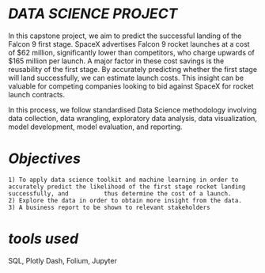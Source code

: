 # *DATA SCIENCE PROJECT*

In this capstone project, we aim to predict the successful landing of the Falcon 9 first stage. SpaceX advertises Falcon 9 rocket launches at a cost of $62 million, significantly lower than competitors, who charge upwards of $165 million per launch. A major factor in these cost savings is the reusability of the first stage. By accurately predicting whether the first stage will land successfully, we can estimate launch costs. This insight can be valuable for competing companies looking to bid against SpaceX for rocket launch contracts.


In this process, we follow standardised Data Science methodology involving data collection, data wrangling, exploratory data analysis, data visualization, model development, model evaluation, and reporting.

# *Objectives*

    1) To apply data science toolkit and machine learning in order to accurately predict the likelihood of the first stage rocket landing successfully, and          thus determine the cost of a launch.
    2) Explore the data in order to obtain more insight from the data.
    3) A business report to be shown to relevant stakeholders

# *tools used*
SQL, Plotly Dash, Folium, Jupyter
